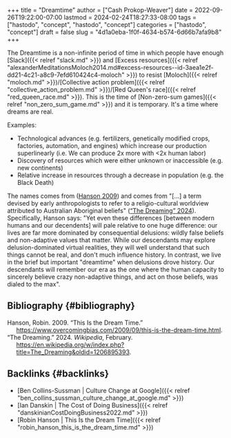 +++
title = "Dreamtime"
author = ["Cash Prokop-Weaver"]
date = 2022-09-26T19:22:00-07:00
lastmod = 2024-02-24T18:27:33-08:00
tags = ["hastodo", "concept", "hastodo", "concept"]
categories = ["hastodo", "concept"]
draft = false
slug = "4d1a0eba-1f0f-4634-b574-6d66b7afa9b8"
+++

The Dreamtime is a non-infinite period of time in which people have enough [Slack]({{< relref "slack.md" >}}) and [Excess resources]({{< relref "alexanderMeditationsMoloch2014.md#excess-resources--id-3aea1e2f-dd21-4c21-a8c9-7efd610424c4-moloch" >}}) to resist [Moloch]({{< relref "moloch.md" >}})/[Collective action problem]({{< relref "collective_action_problem.md" >}})/[Red Queen's race]({{< relref "red_queen_race.md" >}}). This is the time of [Non-zero-sum games]({{< relref "non_zero_sum_game.md" >}}) and it is temporary. It's a time where dreams are real.

Examples:

-   Technological advances (e.g. fertilizers, genetically modified crops, factories, automation, and engines) which increase our production superlinearly (i.e. We can produce 2x more with &lt;2x human labor)
-   Discovery of resources which were either unknown or inaccessible (e.g. new continents)
-   Relative increase in resources through a decrease in population (e.g. the Black Death)

The names comes from (<a href="#citeproc_bib_item_1">Hanson 2009</a>) and comes from "[...] a term devised by early anthropologists to refer to a religio-cultural worldview attributed to Australian Aboriginal beliefs" (<a href="#citeproc_bib_item_2">“The Dreaming” 2024</a>). Specifically, Hanson says: "Yet even these differences [between modern humans and our decendents] will pale relative to one huge difference: our lives are far more dominated by consequential delusions: wildly false beliefs and non-adaptive values that matter. While our descendants may explore delusion-dominated virtual realities, they will well understand that such things cannot be real, and don't much influence history. In contrast, we live in the brief but important "dreamtime" when delusions drove history. Our descendants will remember our era as the one where the human capacity to sincerely believe crazy non-adaptive things, and act on those beliefs, was dialed to the max".


## Bibliography {#bibliography}

<style>.csl-entry{text-indent: -1.5em; margin-left: 1.5em;}</style><div class="csl-bib-body">
  <div class="csl-entry"><a id="citeproc_bib_item_1"></a>Hanson, Robin. 2009. “This Is the Dream Time.” <a href="https://www.overcomingbias.com/2009/09/this-is-the-dream-time.html">https://www.overcomingbias.com/2009/09/this-is-the-dream-time.html</a>.</div>
  <div class="csl-entry"><a id="citeproc_bib_item_2"></a>“The Dreaming.” 2024. <i>Wikipedia</i>, February. <a href="https://en.wikipedia.org/w/index.php?title=The_Dreaming&oldid=1206895393">https://en.wikipedia.org/w/index.php?title=The_Dreaming&#38;oldid=1206895393</a>.</div>
</div>


## Backlinks {#backlinks}

-   [Ben Collins-Sussman | Culture Change at Google]({{< relref "ben_collins_sussman_culture_change_at_google.md" >}})
-   [Ian Danskin | The Cost of Doing Business]({{< relref "danskinianCostDoingBusiness2022.md" >}})
-   [Robin Hanson | This Is the Dream Time]({{< relref "robin_hanson_this_is_the_dream_time.md" >}})
